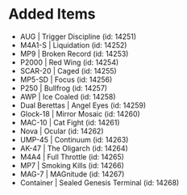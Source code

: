 # Added Items

* AUG | Trigger Discipline (id: 14251)
* M4A1-S | Liquidation (id: 14252)
* MP9 | Broken Record (id: 14253)
* P2000 | Red Wing (id: 14254)
* SCAR-20 | Caged (id: 14255)
* MP5-SD | Focus (id: 14256)
* P250 | Bullfrog (id: 14257)
* AWP | Ice Coaled (id: 14258)
* Dual Berettas | Angel Eyes (id: 14259)
* Glock-18 | Mirror Mosaic (id: 14260)
* MAC-10 | Cat Fight (id: 14261)
* Nova | Ocular (id: 14262)
* UMP-45 | Continuum (id: 14263)
* AK-47 | The Oligarch (id: 14264)
* M4A4 | Full Throttle (id: 14265)
* MP7 | Smoking Kills (id: 14266)
* MAG-7 | MAGnitude (id: 14267)
* Container | Sealed Genesis Terminal (id: 14268)

